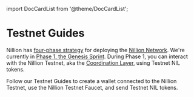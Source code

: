import DocCardList from '@theme/DocCardList';

# Testnet Guides

Nillion has [four-phase strategy](https://nillion.com/news/589/) for deploying the [Nillion Network](/network). We're currently in [Phase 1, the Genesis Sprint](https://nillion.com/news/589/). During Phase 1, you can interact with the Nillion Testnet, aka the [Coordination Layer](/network#nillion-testnet-coordination-layer), using Testnet NIL tokens. 

Follow our Testnet Guides to create a wallet connected to the Nillion Testnet, use the Nillion Testnet Faucet, and send Testnet NIL tokens.

<DocCardList/>
